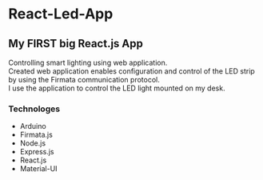 # React-Led-App

## My FIRST big React.js App
Controlling smart lighting using web application.</br>
Created web application enables configuration and control of the LED strip by using the Firmata communication protocol. </br>
I use the application to control the LED light mounted on my desk.


### Technologes 
  - Arduino
  - Firmata.js
  - Node.js
  - Express.js
  - React.js
  - Material-UI
